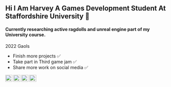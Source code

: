 ## Hi I Am Harvey A Games Development Student At Staffordshire University 👋

#### Currently researching active ragdolls and unreal engine part of my University course.
  2022 Gaols
  - Finish more projects ✅
  - Take part in Third game jam ✅
  - Share more work on social media ✅

[<img align="left" alt="hmilner1.com" width="22px" src="https://www.pngkey.com/png/full/18-185192_png-50-px-website-icon-blue.png" />][website]
[<img align="left" alt="Harvey Milner | YouTube" width="22px" src="https://cdn4.iconfinder.com/data/icons/logos-and-brands/512/395_Youtube_logo-512.png" />][youtube]
[<img align="left" alt="HarveyMilner3 | Twitter" width="22px" src="[https://www.lter-europe.net/document-archive/image-gallery/albums/logos/TwitterLogo_55acee.png/image](https://www.shareicon.net/data/256x256/2017/06/22/887584_logo_512x512.png)" />][twitter]
[<img align="left" alt="Harvey Milner | LinkedIn" width="22px" src="https://image.flaticon.com/icons/png/512/174/174857.png" />][linkedin]



[website]: https://hmilner1.github.io/
[youtube]: https://www.youtube.com/channel/UCfWqyN8Cv6OhaF42kvnN_zA
[twitter]: https://twitter.com/HarveyMilner3
[linkedin]: https://www.linkedin.com/in/harvey-milner-62a5961ba/
